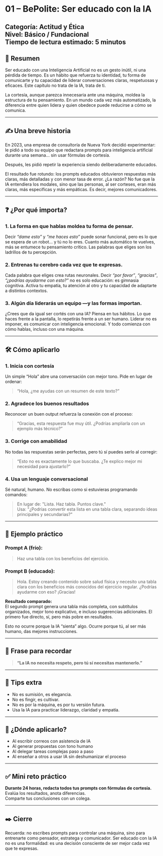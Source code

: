 # 01 – BePolite: Ser educado con la IA


**Categoría:** Actitud y Ética  
**Nivel:** Básico / Fundacional  
**Tiempo de lectura estimado:** 5 minutos  
---

## 🧠 Resumen

Ser educado con una Inteligencia Artificial no es un gesto inútil, ni una pérdida de tiempo. Es un hábito que refuerza tu identidad, tu forma de comunicarte y tu capacidad de liderar conversaciones claras, respetuosas y eficaces. Este capítulo no trata de la IA, trata de ti.

La cortesía, aunque parezca innecesaria ante una máquina, moldea la estructura de tu pensamiento. En un mundo cada vez más automatizado, la diferencia entre quien lidera y quien obedece puede reducirse a cómo se comunica.

---

## ✍️ Una breve historia

En 2023, una empresa de consultoría de Nueva York decidió experimentar: le pidió a todo su equipo que redactara prompts para inteligencia artificial durante una semana... sin usar fórmulas de cortesía.

Después, les pidió repetir la experiencia siendo deliberadamente educados.

El resultado fue rotundo: los prompts educados obtuvieron respuestas más claras, más detalladas y con menor tasa de error. ¿La razón? No fue que la IA entendiera los modales, sino que las personas, al ser corteses, eran más claras, más específicas y más empáticas. Es decir, mejores comunicadores.

---

## ❓ ¿Por qué importa?

### 1. La forma en que hablas moldea tu forma de pensar.

Decir *“dame esto”* y *“me haces esto”* puede sonar funcional, pero es lo que se espera de un robot… y tú no lo eres. Cuanto más automático te vuelves, más se entumece tu pensamiento crítico. Las palabras que eliges son los ladrillos de tu percepción.

### 2. Entrenas tu cerebro cada vez que te expresas.

Cada palabra que eliges crea rutas neuronales. Decir *“por favor”*, *“gracias”*, *“¿podrías ayudarme con esto?”* no es solo educación: es gimnasia cognitiva. Activa tu empatía, tu atención al otro y tu capacidad de adaptarte a distintos contextos.

### 3. Algún día liderarás un equipo —y las formas importan.

¿Crees que da igual ser cortés con una IA? Piensa en tus hábitos. Lo que haces frente a la pantalla, lo repetirás frente a un ser humano. Liderar no es imponer, es comunicar con inteligencia emocional. Y todo comienza con cómo hablas, incluso con una máquina.

---

## 🛠️ Cómo aplicarlo

### 1. Inicia con cortesía

Un simple “Hola” abre una conversación con mejor tono. Pide en lugar de ordenar:

> “Hola, ¿me ayudas con un resumen de este texto?”

### 2. Agradece los buenos resultados

Reconocer un buen output refuerza la conexión con el proceso:

> “Gracias, esta respuesta fue muy útil. ¿Podrías ampliarla con un ejemplo más técnico?”

### 3. Corrige con amabilidad

No todas las respuestas serán perfectas, pero tú sí puedes serlo al corregir:

> “Esto no es exactamente lo que buscaba. ¿Te explico mejor mi necesidad para ajustarlo?”

### 4. Usa un lenguaje conversacional

Sé natural, humano. No escribas como si estuvieras programando comandos:

> En lugar de: "Lista. Haz tabla. Puntos clave."  
> Usa: "¿Podrías convertir esta lista en una tabla clara, separando ideas principales y secundarias?"

---

## 🧪 Ejemplo práctico

### Prompt A (frío):  
> Haz una tabla con los beneficios del ejercicio.

### Prompt B (educado):  
> Hola. Estoy creando contenido sobre salud física y necesito una tabla clara con los beneficios más conocidos del ejercicio regular. ¿Podrías ayudarme con eso? ¡Gracias!

**Resultado comparado:**  
El segundo prompt genera una tabla más completa, con subtítulos organizados, mejor tono explicativo, e incluso sugerencias adicionales. El primero fue directo, sí, pero más pobre en resultados.

Esto no ocurre porque la IA “sienta” algo. Ocurre porque tú, al ser más humano, das mejores instrucciones.

---

## 💬 Frase para recordar

> **“La IA no necesita respeto, pero tú sí necesitas mantenerlo.”**

---

## 📌 Tips extra

- No es sumisión, es elegancia.  
- No es fingir, es cultivar.  
- No es por la máquina, es por tu versión futura.  
- Usa la IA para practicar liderazgo, claridad y empatía.  

---

## 📍 ¿Dónde aplicarlo?

- Al escribir correos con asistencia de IA  
- Al generar propuestas con tono humano  
- Al delegar tareas complejas paso a paso  
- Al enseñar a otros a usar IA sin deshumanizar el proceso  

---

## ✅ Mini reto práctico

**Durante 24 horas, redacta todos tus prompts con fórmulas de cortesía.**  
Evalúa los resultados, anota diferencias.  
Comparte tus conclusiones con un colega.

---

## ✒️ Cierre

Recuerda: no escribes prompts para controlar una máquina, sino para entrenarte como pensador, estratega y comunicador. Ser educado con la IA no es una formalidad: es una decisión consciente de ser mejor cada vez que te expresas.